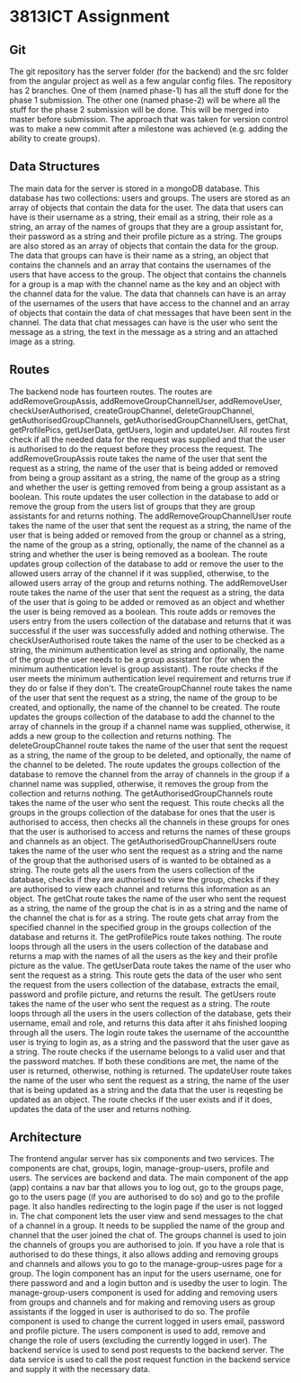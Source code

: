 # 3813ICT Assignment

## Git
The git repository has the server folder (for the backend) and the src folder from the angular project as well as a few angular config files. The repository has 2 branches. One of them (named phase-1) has all the stuff done for the phase 1 submission. The other one (named phase-2) will be where all the stuff for the phase 2 submission will be done. This will be merged into master before submission. The approach that was taken for version control was to make a new commit after a milestone was achieved (e.g. adding the ability to create groups).

## Data Structures
The main data for the server is stored in a mongoDB database. This database has two collections: users and groups. The users are stored as an array of objects that contain the data for the user. The data that users can have is their username as a string, their email as a string, their role as a string, an array of the names of groups that they are a group assistant for, their password as a string and their profile picture as a string. The groups are also stored as an array of objects that contain the data for the group. The data that groups can have is their name as a string, an object that contains the channels and an array that contains the usernames of the users that have access to the group. The object that contains the channels for a group is a map with the channel name as the key and an object with the channel data for the value. The data that channels can have is an array of the usernames of the users that have access to the channel and an array of objects that contain the data of chat messages that have been sent in the channel. The data that chat messages can have is the user who sent the message as a string, the text in the message as a string and an attached image as a string.

## Routes
The backend node has fourteen routes. The routes are addRemoveGroupAssis, addRemoveGroupChannelUser, addRemoveUser, checkUserAuthorised, createGroupChannel, deleteGroupChannel, getAuthorisedGroupChannels, getAuthorisedGroupChannelUsers, getChat, getProfilePics, getUserData, getUsers, login and updateUser. All routes first check if all the needed data for the request was supplied and that the user is authorised to do the request before they process the request. The addRemoveGroupAssis route takes the name of the user that sent the request as a string, the name of the user that is being added or removed from being a group assitant as a string, the name of the group as a string and whether the user is getting removed from being a group assistant as a boolean. This route updates the user collection in the database to add or remove the group from the users list of groups that they are group assistants for and returns nothing. The addRemoveGroupChannelUser route takes the name of the user that sent the request as a string, the name of the user that is being added or removed from the group or channel as a string, the name of the group as a string, optionally, the name of the channel as a string and whether the user is being removed as a boolean. The route updates group collection of the database to add or remove the user to the allowed users array of the channel if it was supplied, otherwise, to the allowed users array of the group and returns nothing. The addRemoveUser route takes the name of the user that sent the request as a string, the data of the user that is going to be added or removed as an object and whether the user is being removed as a boolean. This route adds or removes the users entry from the users collection of the database and returns that it was successful if the user was successfully added and nothing otherwise. The checkUserAuthorised route takes the name of the user to be checked as a string, the minimum authentication level as string and optionally, the name of the group the user needs to be a group assistant for (for when the minimum authentication level is group assistant). The route checks if the user meets the minimum authentication level requirement and returns true if they do or false if they don't. The createGroupChannel route takes the name of the user that sent the request as a string, the name of the group to be created, and optionally, the name of the channel to be created. The route updates the groups collection of the database to add the channel to the array of channels in the group if a channel name was supplied, otherwise, it adds a new group to the collection and returns nothing. The deleteGroupChannel route takes the name of the user that sent the request as a string, the name of the group to be deleted, and optionally, the name of the channel to be deleted. The route updates the groups collection of the database to remove the channel from the array of channels in the group if a channel name was supplied, otherwise, it removes the group from the collection and returns nothing. The getAuthorisedGroupChannels route takes the name of the user who sent the request. This route checks all the groups in the groups collection of the database for ones that the user is authorised to access, then checks all the channels in these groups for ones that the user is authorised to access and returns the names of these groups and channels as an object. The getAuthorisedGroupChannelUsers route takes the name of the user who sent the request as a string and the name of the group that the authorised users of is wanted to be obtained as a string. The route gets all the users from the users collection of the database, checks if they are authorised to view the group, checks if they are authorised to view each channel and returns this information as an object. The getChat route takes the name of the user who sent the request as a string, the name of the group the chat is in as a string and the name of the channel the chat is for as a string. The route gets chat array from the specified channel in the specified group in the groups collection of the database and returns it. The getProfilePics route takes nothing. The route loops through all the users in the users collection of the database and returns a map with the names of all the users as the key and their profile picture as the value. The getUserData route takes the name of the user who sent the request as a string. This route gets the data of the user who sent the request from the users collection of the database, extracts the email, password and profile picture, and returns the result. The getUsers route takes the name of the user who sent the request as a string. The route loops through all the users in the users collection of the database, gets their username, email and role, and returns this data after it ahs finished looping through all the users. The login route takes the username of the accountthe user is trying to login as, as a string and the password that the user gave as a string. The route checks if the username belongs to a valid user and that the password matches. If both these conditions are met, the name of the user is returned, otherwise, nothing is returned. The updateUser route takes the name of the user who sent the request as a string, the name of the user that is being updated as a string and the data that the user is reqesting be updated as an object. The route checks if the user exists and if it does, updates the data of the user and returns nothing.

## Architecture
The frontend angular server has six components and two services. The components are chat, groups, login, manage-group-users, profile and users. The services are backend and data. The main component of the app (app) contains a nav bar that allows you to log out, go to the groups page, go to the users page (if you are authorised to do so) and go to the profile page. It also handles redirecting to the login page if the user is not logged in. The chat component lets the user view and send messages to the chat of a channel in a group. It needs to be supplied the name of the group and channel that the user joined the chat of. The groups channel is used to join the channels of groups you are authorised to join. If you have a role that is authorised to do these things, it also allows adding and removing groups and channels and allows you to go to the manage-group-usres page for a group. The login component has an input for the users username, one for there password and and a login button and is usedby the user to login. The manage-group-users component is used for adding and removing users from groups and channels and for making and removing users as group assistants if the logged in user is authorised to do so. The profile component is used to change the current logged in users email, password and profile picture. The users component is used to add, remove and change the role of users (excluding the currently logged in user). The backend service is used to send post requests to the backend server. The data service is used to call the post request function in the backend service and supply it with the necessary data.
